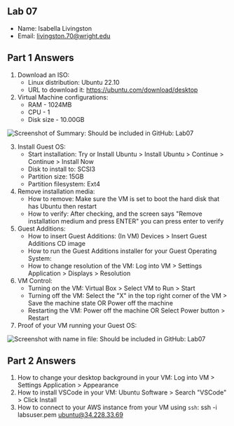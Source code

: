 ## Lab 07

- Name: Isabella Livingston
- Email: livingston.70@wright.edu

## Part 1 Answers

1. Download an ISO:
    - Linux distribution: Ubuntu 22.10
    - URL to download it: https://ubuntu.com/download/desktop
2. Virtual Machine configurations:
    - RAM - 1024MB
    - CPU - 1
    - Disk size - 10.00GB

![Screenshot of Summary](relative_path_to_image_filename_here):  Should be included in GitHub: Lab07

3. Install Guest OS:
    - Start installation: Try or Install Ubuntu > Install Ubuntu > Continue > Continue > Install Now
    - Disk to install to: SCSI3
    - Partition size: 15GB
    - Partition filesystem: Ext4 
4. Remove installation media:
    - How to remove: Make sure the VM is set to boot the hard disk that has Ubuntu then restart
    - How to verify: After checking, and the screen says "Remove installation medium and press ENTER"  you can press enter to verify
5. Guest Additions:
    - How to insert Guest Additions: (In VM) Devices > Insert Guest Additions CD image
    - How to run the Guest Additions installer for your Guest Operating System:
    - How to change resolution of the VM: Log into VM > Settings Application > Displays > Resolution
6. VM Control:
    - Turning on the VM: Virtual Box > Select VM to Run > Start
    - Turning off the VM: Select the "X" in the top right corner of the VM > Save the machine state OR Power off the machine
    - Restarting the VM: Power off the machine OR Select Power button > Restart
7. Proof of your VM running your Guest OS:

![Screenshot with name in file](relative_path_to_image_filename_here): Should be included in GitHub: Lab07


## Part 2 Answers

1. How to change your desktop background in your VM: Log into VM > Settings Application > Appearance
2. How to install VSCode in your VM: Ubuntu Software > Search "VSCode" > Click Install
3. How to connect to your AWS instance from your VM using `ssh`: ssh -i labsuser.pem ubuntu@34.228.33.69
